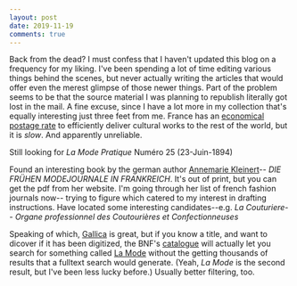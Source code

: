 ```yaml
---
layout: post
date: 2019-11-19
comments: true
---
```


Back from the dead? I must confess that I haven't updated this blog on a frequency for my liking. I've been spending a lot of time editing various things behind the scenes, but never actually writing the articles that would
offer even the merest glimpse of those newer things. Part of the problem seems to be that the source material I was planning to  republish literally got lost in the mail. A fine excuse, since I have a lot more in my collection that's equally interesting just three feet from me. France has an [economical postage rate](https://www.laposte.fr/entreprise/produits-et-services/livres-et-brochures_) to efficiently deliver cultural works to the rest of the world, but it is *slow*. And apparently unreliable.

Still looking for *La Mode Pratique*  Numéro 25 (23-Juin-1894)

Found an interesting book by the german author [Annemarie Kleinert](https://a.klnrt.de/#books)-- *DIE FRÜHEN MODEJOURNALE IN FRANKREICH*. It's out of print, but you can get the pdf from her website. I'm going through
her list of french fashion journals now-- trying to figure which catered to my interest in drafting instructions. Have located some interesting candidates--e.g. *La Couturiere-- Organe professionnel des Coutourières et Confectionneuses* 

Speaking of which, [Gallica](https://gallica.bnf.fr/accueil/en/content/accueil-en?mode=desktop)  is great, but if you know a title, and want to dicover if it has been digitized,  the BNF's [catalogue](https://catalogue.bnf.fr/index.do) will actually let you search for something called [La Mode](https://catalogue.bnf.fr/ark:/12148/cb32817434b) without the getting thousands of results that a fulltext search would generate. (Yeah, *La Mode* is the second result, but I've been less lucky before.) Usually better filtering, too.

